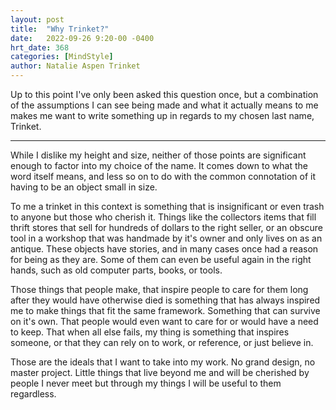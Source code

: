 ```yaml
---
layout: post
title:  "Why Trinket?"
date:   2022-09-26 9:20-00 -0400
hrt_date: 368
categories: [MindStyle]
author: Natalie Aspen Trinket
---
```

Up to this point I've only been asked this question once, but a combination of the assumptions I can see being made and what it actually means to me makes me want to write something up in regards to my chosen last name, Trinket.

---
While I dislike my height and size, neither of those points are significant enough to factor into my choice of the name. It comes down to what the word itself means, and less so on to do with the common connotation of it having to be an object small in size.  

To me a trinket in this context is something that is insignificant or even trash to anyone but those who cherish it. Things like the collectors items that fill thrift stores that sell for hundreds of dollars to the right seller, or an obscure tool in a workshop that was handmade by it's owner and only lives on as an antique. These objects have stories, and in many cases once had a reason for being as they are. Some of them can even be useful again in the right hands, such as old computer parts, books, or tools.  

Those things that people make, that inspire people to care for them long after they would have otherwise died is something that has always inspired me to make things that fit the same framework. Something that can survive on it's own. That people would even want to care for or would have a need to keep. That when all else fails, my thing is something that inspires someone, or that they can rely on to work, or reference, or just believe in.  

Those are the ideals that I want to take into my work. No grand design, no master project. Little things that live beyond me and will be cherished by people I never meet but through my things I will be useful to them regardless. 